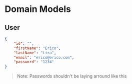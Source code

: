 # Domain Models

## User
```json
{
    "id": "",
    "firstName": "Erico",
    "lastName": "Lira",
    "email": "erico@erico.com",
    "password": "1234"
}
```
> Note: Passwords shouldn't be laying arround like this